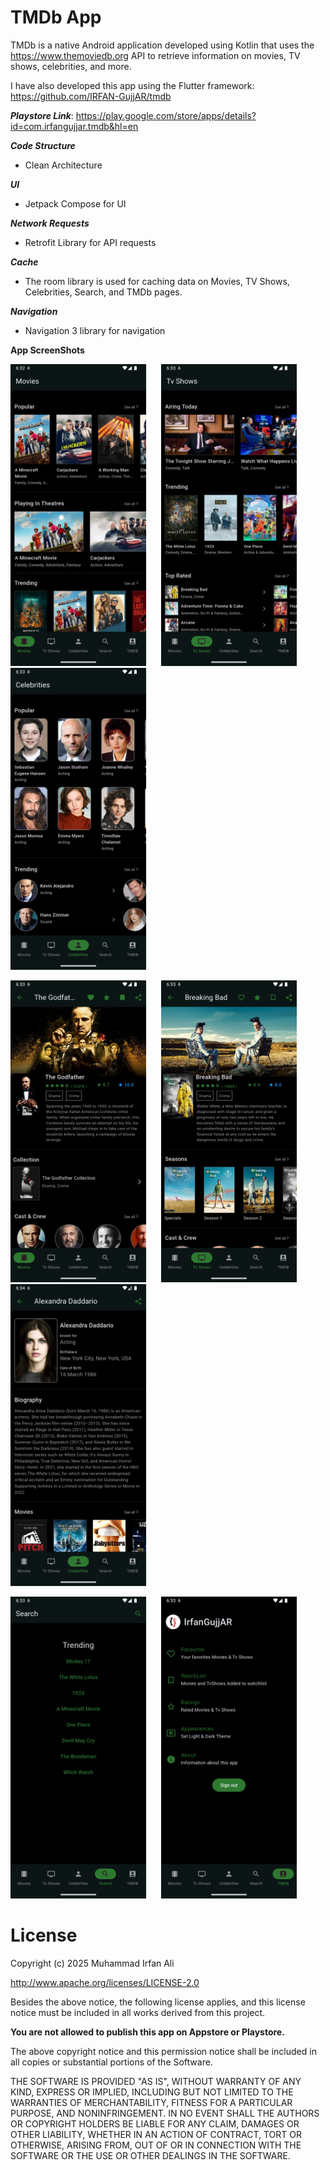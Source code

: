 # TMDb App

TMDb is a native Android application developed using Kotlin that uses the https://www.themoviedb.org
API to retrieve information on movies, TV shows, celebrities, and more.

I have also developed this app using the Flutter framework: https://github.com/IRFAN-GujjAR/tmdb

***Playstore Link***: https://play.google.com/store/apps/details?id=com.irfangujjar.tmdb&hl=en

***Code Structure***
- Clean Architecture

***UI***
- Jetpack Compose for UI

***Network Requests***
- Retrofit Library for API requests

***Cache***
- The room library is used for caching data on Movies, TV Shows, Celebrities, Search, and TMDb pages.

***Navigation***
- Navigation 3 library for navigation

**App ScreenShots**

<img src="Images/1.png" width="217">&nbsp;&nbsp;&nbsp;&nbsp;&nbsp;&nbsp;<img src="Images/2.png" width="217">&nbsp;&nbsp;&nbsp;&nbsp;&nbsp;&nbsp;<img src="Images/3.png" width="217">

<img src="Images/4.png" width="217">&nbsp;&nbsp;&nbsp;&nbsp;&nbsp;&nbsp;<img src="Images/5.png" width="217">&nbsp;&nbsp;&nbsp;&nbsp;&nbsp;&nbsp;<img src="Images/6.png" width="217">

<img src="Images/7.png" width="217">&nbsp;&nbsp;&nbsp;&nbsp;&nbsp;&nbsp;<img src="Images/8.png" width="217">

# License

Copyright (c) 2025 Muhammad Irfan Ali

http://www.apache.org/licenses/LICENSE-2.0

Besides the above notice, the following license applies, and this license notice must be included in
all works derived from this project.

**You are not allowed to publish this app on Appstore or Playstore.**

The above copyright notice and this permission notice shall be included in all copies or substantial
portions of the Software.

THE SOFTWARE IS PROVIDED "AS IS", WITHOUT WARRANTY OF ANY KIND, EXPRESS OR IMPLIED, INCLUDING BUT
NOT LIMITED TO THE WARRANTIES OF MERCHANTABILITY, FITNESS FOR A PARTICULAR PURPOSE, AND
NONINFRINGEMENT. IN NO EVENT SHALL THE AUTHORS OR COPYRIGHT HOLDERS BE LIABLE FOR ANY CLAIM, DAMAGES
OR OTHER LIABILITY, WHETHER IN AN ACTION OF CONTRACT, TORT OR OTHERWISE, ARISING FROM, OUT OF OR IN
CONNECTION WITH THE SOFTWARE OR THE USE OR OTHER DEALINGS IN THE SOFTWARE.
